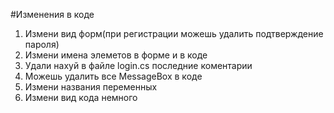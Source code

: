 #Изменения в коде
1. Измени вид форм(при регистрации можешь удалить подтверждение пароля)
2. Измени имена элеметов в форме и в коде
3. Удали нахуй в файле login.cs последние коментарии 
4. Можешь удалить все MessageBox в коде 
5. Измени названия переменных
6. Измени вид кода немного
